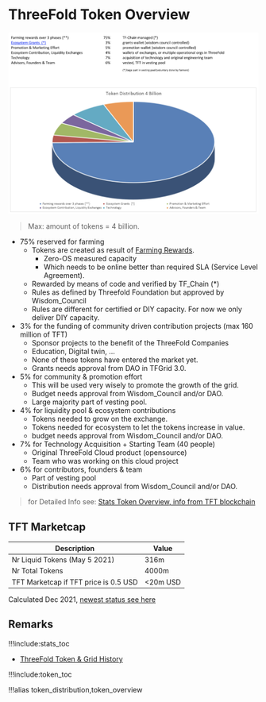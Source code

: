 # ThreeFold Token Overview

![](img/token_overview_april11.jpg)

> Max: amount of tokens = 4 billion.

- 75% reserved for farming
  - Tokens are created as result of [Farming Rewards](farming_reward).
    - Zero-OS measured capacity
    - Which needs to be online better than required SLA (Service Level Agreement).
  - Rewarded by means of code and verified by TF_Chain (\*)
  - Rules as defined by Threefold Foundation but approved by Wisdom_Council
  - Rules are different for certified or DIY capacity. For now we only deliver DIY capacity.
- 3% for the funding of community driven contribution projects (max 160 million of TFT)
  - Sponsor projects to the benefit of the ThreeFold Companies
  - Education, Digital twin, ...
  - None of these tokens have entered the market yet.
  - Grants needs approval from DAO in TFGrid 3.0.
- 5% for community & promotion effort
  - This will be used very wisely to promote the growth of the grid.
  - Budget needs approval from Wisdom_Council and/or DAO.
  - Large majority part of vesting pool.
- 4% for liquidity pool & ecosystem contributions
  - Tokens needed to grow on the exchange.
  - Tokens needed for ecosystem to let the tokens increase in value.
  - budget needs approval from Wisdom_Council and/or DAO.
- 7% for Technology Acquisition + Starting Team (40 people)
  - Original ThreeFold Cloud product (opensource)
  - Team who was working on this cloud project
- 6% for contributors, founders & team
  - Part of vesting pool
  - Distribution needs approval from Wisdom_Council and/or DAO.

> for Detailed Info see: [Stats Token Overview, info from TFT blockchain](stats_token_overview)

## TFT Marketcap

| Description                            | Value     |
| -------------------------------------- | --------- |
| Nr Liquid Tokens (May 5 2021)          | 316m      |
| Nr Total Tokens                        | 4000m     |
| TFT Marketcap if TFT price is 0.5 USD | <20m USD   |

Calculated Dec 2021, [newest status see here](stats_token_overview)


<!-- > Less than 7% will be liquid at [ThreeFold 3.0 Launch](threefold3_launch). -->

## Remarks

!!!include:stats_toc
- [ThreeFold Token & Grid History](threefold_history)
 
!!!include:token_toc

!!!alias token_distribution,token_overview
